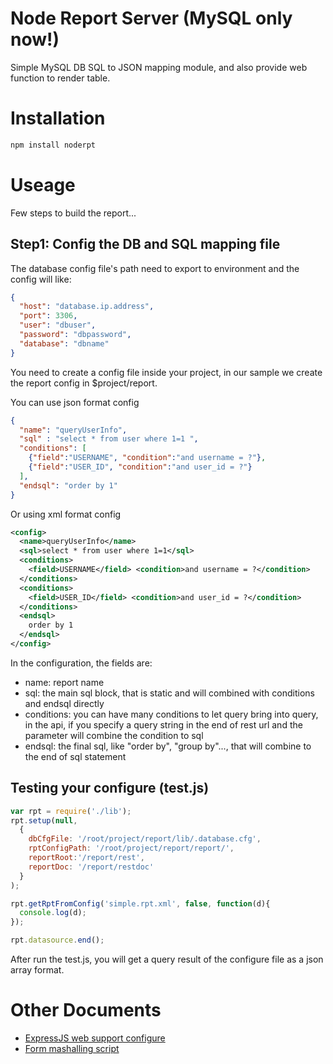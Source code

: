 Node Report Server (MySQL only now!)
=======
Simple MySQL DB SQL to JSON mapping module, and also provide web function to render table.

# Installation
```bash
npm install noderpt
```

# Useage
Few steps to build the report...
## Step1: Config the DB and SQL mapping file
The database config file's path need to export to environment and the config will like:
```json
{
  "host": "database.ip.address",
  "port": 3306,
  "user": "dbuser",
  "password": "dbpassword",
  "database": "dbname"
}
```
You need to create a config file inside your project, in our sample we create the report config in $project/report.

You can use json format config
```json
{
  "name": "queryUserInfo",
  "sql" : "select * from user where 1=1 ",
  "conditions": [
    {"field":"USERNAME", "condition":"and username = ?"},
    {"field":"USER_ID", "condition":"and user_id = ?"}
  ],
  "endsql": "order by 1"
}
```
Or using xml format config
```xml
<config>
  <name>queryUserInfo</name>
  <sql>select * from user where 1=1</sql>
  <conditions>
    <field>USERNAME</field> <condition>and username = ?</condition>
  </conditions>
  <conditions>
    <field>USER_ID</field> <condition>and user_id = ?</condition>
  </conditions>
  <endsql>
    order by 1
  </endsql>
</config>
```

In the configuration, the fields are:
* name: report name
* sql: the main sql block, that is static and will combined with conditions and endsql directly
* conditions: you can have many conditions to let query bring into query, in the api, if you specify a query string in the end of rest url and the parameter will combine the condition to sql
* endsql: the final sql, like "order by", "group by"..., that will combine to the end of sql statement

## Testing your configure (test.js)

```js
var rpt = require('./lib');
rpt.setup(null,
  {
    dbCfgFile: '/root/project/report/lib/.database.cfg',
    rptConfigPath: '/root/project/report/report/',
    reportRoot:'/report/rest',
    reportDoc: '/report/restdoc'
  }
);

rpt.getRptFromConfig('simple.rpt.xml', false, function(d){
  console.log(d);
});

rpt.datasource.end();
```

After run the test.js, you will get a query result of the configure file as a json array format.

# Other Documents

* [ExpressJS web support configure](./doc/reportConfigure.md)
* [Form mashalling script](./doc/formMarshalling.md)


